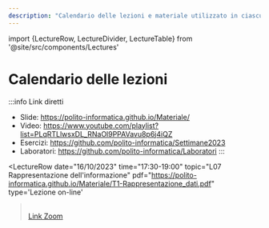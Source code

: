 ```yaml
---
description: "Calendario delle lezioni e materiale utilizzato in ciascuna lezione"
---
```


import {LectureRow, LectureDivider, LectureTable} from '@site/src/components/Lectures'

# Calendario delle lezioni

:::info Link diretti
- Slide: https://polito-informatica.github.io/Materiale/
- Video: https://www.youtube.com/playlist?list=PLqRTLlwsxDL_RNaOl9PPAVavu8p6j4iQZ
- Esercizi: https://github.com/polito-informatica/Settimane2023
- Laboratori: https://github.com/polito-informatica/Laboratori
:::

<LectureTable defaultTeacher="Fulvio Corno" defaultType="Lezione">

<LectureDivider topic="Settimana 01"/>

<LectureRow
    date="02/10/2023" time="17:30-19:00"
    topic="L01a Introduzione al corso"
    pdf="https://polito-informatica.github.io/Materiale/Unita'%200%20-%20Introduzione%20al%20corso%20(Corno).pdf"
    video='https://youtu.be/f3tehZZBNSA'
/>

<LectureRow
    date="02/10/2023" 
    topic="L01b L'ecosistema Python"
    type='Video'
    video='https://youtu.be/dNYvofNN98c'
/>

<LectureRow
    date="02/10/2023" 
    topic="L01c Informazioni pratiche"
    type='Video'
    video='https://youtu.be/2GMNC7sC_50'
/>

<LectureRow
    date="04/10/2023"  time='11:30-13:00'
    topic="L02 Programmazione, Algoritmi, Pseudo-Codice"
    type='Lezione'
    pdf='https://polito-informatica.github.io/Materiale/P1-La_Programmazione.pdf'
    video='https://youtu.be/_mTIX5UXMFI'
/>

<LectureRow
    date="04/10/2023" time='13:00-14:30'
    topic="L03 Diagrammi di flusso. Introduzione a Python."
    type='Lezione'
    video='https://youtu.be/qGZOWUclzns'
/>

<LectureRow 
    date='' time=''
    topic='Esercizi della settimana'
    teacher='' type=''
    zip='https://github.com/polito-informatica/Settimane2023/raw/main/Settimana01.zip'
/>

<LectureDivider topic="Settimana 02"/>

<LectureRow
    date="09/10/2023" time="17:30-19:00"
    topic="L04 Variabili e valori. Numeri e espressioni"
    pdf="https://polito-informatica.github.io/Materiale/P2-Numeri_e_stringhe.pdf"
    video='https://youtu.be/UBe14inzNU4'
/>

<LectureRow
    date="10/10/2023" time=""
    topic='Numeri Complessi'
    type='Video Extra'
    video='https://youtu.be/FR5ETBIYodQ'
/>


<LectureRow
    date="11/10/2023" time="11:30-13:00"
    topic="L05 Stringhe"
/>

<LectureRow
    date="11/10/2023" time="13:00-14:30"
    topic="L06 Esercizi"
/>

<LectureRow
    date="11/10/2023" time="16:00-17:30"
    topic="Lab01 - Squadra 3 - Flow chart e primi programmi"
    teacher='Roberta Bardini'
    pdf='https://github.com/polito-informatica/Laboratori/blob/main/Lab01/Lab01_testo.pdf?raw=true'
/>

<LectureRow
    date="12/10/2023" time="11:30-13:00"
    topic="Lab01 - Squadra 1 - Flow chart e primi programmi"
    teacher='Roberta Bardini'
    pdf='https://github.com/polito-informatica/Laboratori/blob/main/Lab01/Lab01_testo.pdf?raw=true'
/>

<LectureRow
    date="12/10/2023" time="13:00-14:30"
    topic="Lab01 - Squadra 2 - Flow chart e primi programmi"
    teacher='Roberta Bardini'
    pdf='https://github.com/polito-informatica/Laboratori/blob/main/Lab01/Lab01_testo.pdf?raw=true'
/>

<LectureDivider topic="Settimana 03"/>

<LectureRow
    date="16/10/2023" time="17:30-19:00"
    topic="L07 Rappresentazione dell'informazione"
    pdf="https://polito-informatica.github.io/Materiale/T1-Rappresentazione_dati.pdf"
    type='Lezione on-line'
><br/><a href='https://polito-it.zoom.us/j/86175075461?pwd=dXd6RFVVSEVCYWRSUjkzckRGUmFTZz09'>Link Zoom</a>
</LectureRow>

<LectureRow
    date="18/10/2023" time="11:30-13:00"
    topic="L08"
/>

<LectureRow
    date="18/10/2023" time="13:00-14:30"
    topic="L09"
/>



</LectureTable>


